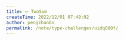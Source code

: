 ```yaml
---
title: ➖ TwoSum
createTime: 2022/12/01 07:49:02
author: pengzhanbo
permalink: /note/type-challenges/uidq880f/
---
```

